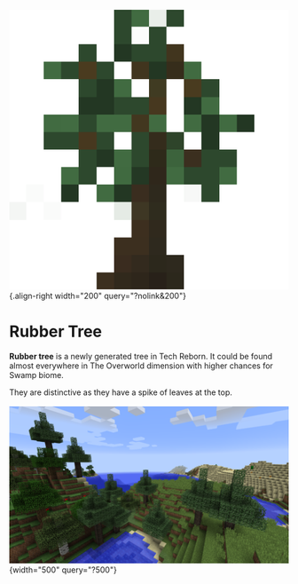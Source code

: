 ![rubber_sapling.png](/media/mods/techreborn/rubber_sapling.png){.align-right width="200" query="?nolink&200"}

# Rubber Tree

**Rubber tree** is a newly generated tree in Tech Reborn. It could be found almost everywhere in The Overworld dimension with higher chances for Swamp biome.

They are distinctive as they have a spike of leaves at the top.\
\
![rubber_tree_gen.png](/media/mods/techreborn/rubber_tree_gen.png){width="500" query="?500"}
